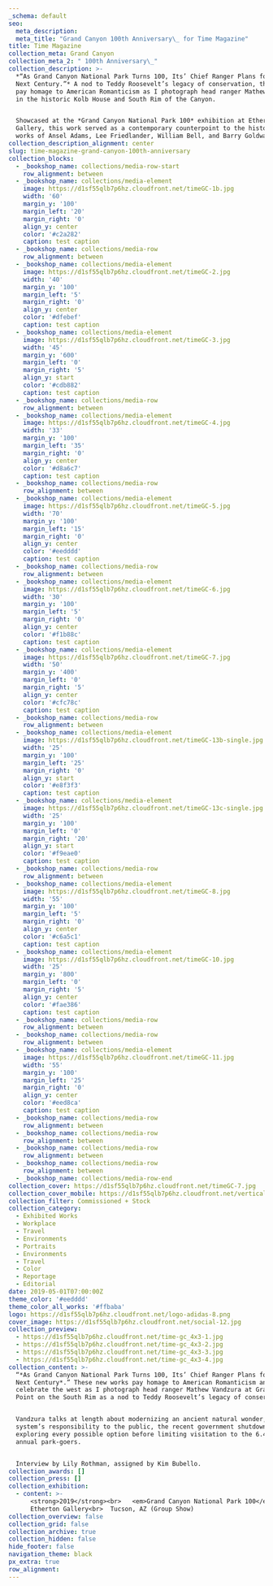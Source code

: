 ```yaml
---
_schema: default
seo:
  meta_description:
  meta_title: "Grand Canyon 100th Anniversary\_ for Time Magazine"
title: Time Magazine
collection_meta: Grand Canyon
collection_meta_2: " 100th Anniversary\_"
collection_description: >-
  *“As Grand Canyon National Park Turns 100, Its’ Chief Ranger Plans for the
  Next Century.”* A nod to Teddy Roosevelt’s legacy of conservation, these works
  pay homage to American Romanticism as I photograph head ranger Mathew Vandzura
  in the historic Kolb House and South Rim of the Canyon.


  Showcased at the *Grand Canyon National Park 100* exhibition at Etherton
  Gallery, this work served as a contemporary counterpoint to the historical
  works of Ansel Adams, Lee Friedlander, William Bell, and Barry Goldwater.
collection_description_alignment: center
slug: time-magazine-grand-canyon-100th-anniversary
collection_blocks:
  - _bookshop_name: collections/media-row-start
    row_alignment: between
  - _bookshop_name: collections/media-element
    image: https://d1sf55qlb7p6hz.cloudfront.net/timeGC-1b.jpg
    width: '60'
    margin_y: '100'
    margin_left: '20'
    margin_right: '0'
    align_y: center
    color: '#c2a282'
    caption: test caption
  - _bookshop_name: collections/media-row
    row_alignment: between
  - _bookshop_name: collections/media-element
    image: https://d1sf55qlb7p6hz.cloudfront.net/timeGC-2.jpg
    width: '40'
    margin_y: '100'
    margin_left: '5'
    margin_right: '0'
    align_y: center
    color: '#dfebef'
    caption: test caption
  - _bookshop_name: collections/media-element
    image: https://d1sf55qlb7p6hz.cloudfront.net/timeGC-3.jpg
    width: '45'
    margin_y: '600'
    margin_left: '0'
    margin_right: '5'
    align_y: start
    color: '#cdb882'
    caption: test caption
  - _bookshop_name: collections/media-row
    row_alignment: between
  - _bookshop_name: collections/media-element
    image: https://d1sf55qlb7p6hz.cloudfront.net/timeGC-4.jpg
    width: '33'
    margin_y: '100'
    margin_left: '35'
    margin_right: '0'
    align_y: center
    color: '#d8a6c7'
    caption: test caption
  - _bookshop_name: collections/media-row
    row_alignment: between
  - _bookshop_name: collections/media-element
    image: https://d1sf55qlb7p6hz.cloudfront.net/timeGC-5.jpg
    width: '70'
    margin_y: '100'
    margin_left: '15'
    margin_right: '0'
    align_y: center
    color: '#eedddd'
    caption: test caption
  - _bookshop_name: collections/media-row
    row_alignment: between
  - _bookshop_name: collections/media-element
    image: https://d1sf55qlb7p6hz.cloudfront.net/timeGC-6.jpg
    width: '30'
    margin_y: '100'
    margin_left: '5'
    margin_right: '0'
    align_y: center
    color: '#f1b88c'
    caption: test caption
  - _bookshop_name: collections/media-element
    image: https://d1sf55qlb7p6hz.cloudfront.net/timeGC-7.jpg
    width: '50'
    margin_y: '400'
    margin_left: '0'
    margin_right: '5'
    align_y: center
    color: '#cfc78c'
    caption: test caption
  - _bookshop_name: collections/media-row
    row_alignment: between
  - _bookshop_name: collections/media-element
    image: https://d1sf55qlb7p6hz.cloudfront.net/timeGC-13b-single.jpg
    width: '25'
    margin_y: '100'
    margin_left: '25'
    margin_right: '0'
    align_y: start
    color: '#e8f3f3'
    caption: test caption
  - _bookshop_name: collections/media-element
    image: https://d1sf55qlb7p6hz.cloudfront.net/timeGC-13c-single.jpg
    width: '25'
    margin_y: '100'
    margin_left: '0'
    margin_right: '20'
    align_y: start
    color: '#f9eae0'
    caption: test caption
  - _bookshop_name: collections/media-row
    row_alignment: between
  - _bookshop_name: collections/media-element
    image: https://d1sf55qlb7p6hz.cloudfront.net/timeGC-8.jpg
    width: '55'
    margin_y: '100'
    margin_left: '5'
    margin_right: '0'
    align_y: center
    color: '#c6a5c1'
    caption: test caption
  - _bookshop_name: collections/media-element
    image: https://d1sf55qlb7p6hz.cloudfront.net/timeGC-10.jpg
    width: '25'
    margin_y: '800'
    margin_left: '0'
    margin_right: '5'
    align_y: center
    color: '#fae386'
    caption: test caption
  - _bookshop_name: collections/media-row
    row_alignment: between
  - _bookshop_name: collections/media-row
    row_alignment: between
  - _bookshop_name: collections/media-element
    image: https://d1sf55qlb7p6hz.cloudfront.net/timeGC-11.jpg
    width: '55'
    margin_y: '100'
    margin_left: '25'
    margin_right: '0'
    align_y: center
    color: '#eed8ca'
    caption: test caption
  - _bookshop_name: collections/media-row
    row_alignment: between
  - _bookshop_name: collections/media-row
    row_alignment: between
  - _bookshop_name: collections/media-row
    row_alignment: between
  - _bookshop_name: collections/media-row
    row_alignment: between
  - _bookshop_name: collections/media-row-end
collection_cover: https://d1sf55qlb7p6hz.cloudfront.net/timeGC-7.jpg
collection_cover_mobile: https://d1sf55qlb7p6hz.cloudfront.net/verticalcovers-10.jpg
collection_filter: Commissioned + Stock
collection_category:
  - Exhibited Works
  - Workplace
  - Travel
  - Environments
  - Portraits
  - Environments
  - Travel
  - Color
  - Reportage
  - Editorial
date: 2019-05-01T07:00:00Z
theme_color: '#eedddd'
theme_color_all_works: '#ffbaba'
logo: https://d1sf55qlb7p6hz.cloudfront.net/logo-adidas-8.png
cover_image: https://d1sf55qlb7p6hz.cloudfront.net/social-12.jpg
collection_preview:
  - https://d1sf55qlb7p6hz.cloudfront.net/time-gc_4x3-1.jpg
  - https://d1sf55qlb7p6hz.cloudfront.net/time-gc_4x3-2.jpg
  - https://d1sf55qlb7p6hz.cloudfront.net/time-gc_4x3-3.jpg
  - https://d1sf55qlb7p6hz.cloudfront.net/time-gc_4x3-4.jpg
collection_content: >-
  “*As Grand Canyon National Park Turns 100, Its’ Chief Ranger Plans for the
  Next Century*.” These new works pay homage to American Romanticism and
  celebrate the west as I photograph head ranger Mathew Vandzura at Grandeur
  Point on the South Rim as a nod to Teddy Roosevelt’s legacy of conservation.


  Vandzura talks at length about modernizing an ancient natural wonder, the park
  system’s responsibility to the public, the recent government shutdown, and
  exploring every possible option before limiting visitation to the 6.4 million
  annual park-goers.


  Interview by Lily Rothman, assigned by Kim Bubello.
collection_awards: []
collection_press: []
collection_exhibition:
  - content: >-
      <strong>2019</strong><br>   <em>Grand Canyon National Park 100</em><br>  
      Etherton Gallery<br>  Tucson, AZ (Group Show)
collection_overview: false
collection_grid: false
collection_archive: true
collection_hidden: false
hide_footer: false
navigation_theme: black
px_extra: true
row_alignment:
---
```

